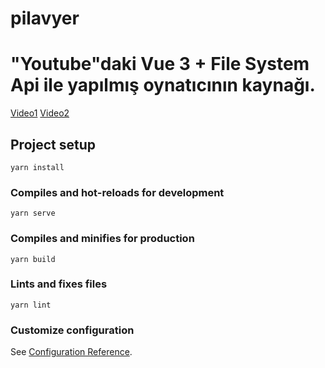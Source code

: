 # pilavyer

# "Youtube"daki Vue 3 + File System Api ile yapılmış oynatıcının kaynağı.
[Video1](https://www.youtube.com/watch?v=62VJRw8zaEo)
[Video2](https://www.youtube.com/watch?v=yamkkdpOXZ0)
## Project setup
```
yarn install
```

### Compiles and hot-reloads for development
```
yarn serve
```

### Compiles and minifies for production
```
yarn build
```

### Lints and fixes files
```
yarn lint
```

### Customize configuration
See [Configuration Reference](https://cli.vuejs.org/config/).
